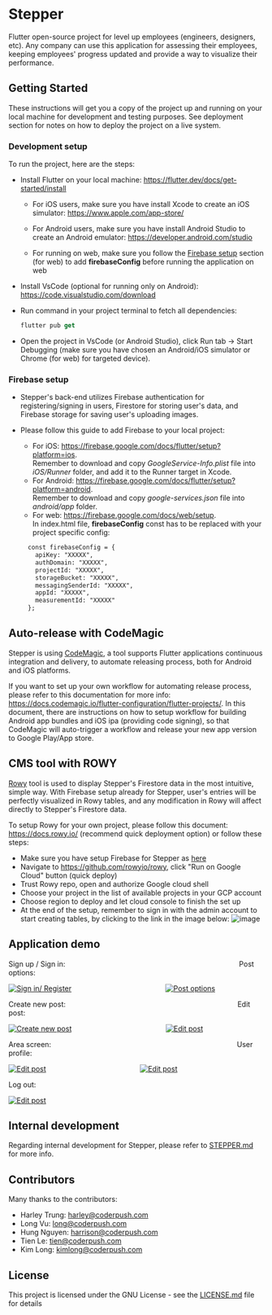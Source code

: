 # **Stepper**

Flutter open-source project for level up employees (engineers, designers, etc). Any company can use this application for assessing their employees, keeping employees' progress updated and provide a way to visualize their performance.

## **Getting Started**

These instructions will get you a copy of the project up and running on your local machine for development and testing purposes. See deployment section for notes on how to deploy the project on a live system.

### **Development setup**

To run the project, here are the steps:

- Install Flutter on your local machine: https://flutter.dev/docs/get-started/install

  - For iOS users, make sure you have install Xcode to create an iOS simulator:
  https://www.apple.com/app-store/

  - For Android users, make sure you have install Android Studio to create an Android emulator:
  https://developer.android.com/studio

  - For running on web, make sure you follow the [Firebase setup](#firebase-setup) section (for web) to add **firebaseConfig** before running the application on web

- Install VsCode (optional for running only on Android): https://code.visualstudio.com/download

- Run command in your project terminal to fetch all dependencies:

  ```dart
  flutter pub get
  ```

- Open the project in VsCode (or Android Studio), click Run tab -> Start Debugging (make sure you have chosen an Android/iOS simulator or Chrome (for web) for targeted device).

### **Firebase setup**

- Stepper's back-end utilizes Firebase authentication for registering/signing in users, Firestore for  storing user's data, and Firebase storage for saving user's uploading images.

- Please follow this guide to add Firebase to your local project:
  - For iOS: https://firebase.google.com/docs/flutter/setup?platform=ios. <br>
    Remember to download and copy *GoogleService-Info.plist* file into *iOS/Runner* folder, and add it to the Runner target in Xcode.
  - For Android: https://firebase.google.com/docs/flutter/setup?platform=android. <br>
    Remember to download and copy *google-services.json* file into *android/app* folder.
  - For web: https://firebase.google.com/docs/web/setup. <br>
    In index.html file, **firebaseConfig** const has to be replaced with your project specific config:

  ```html
    const firebaseConfig = {
      apiKey: "XXXXX",
      authDomain: "XXXXX",
      projectId: "XXXXX",
      storageBucket: "XXXXX",
      messagingSenderId: "XXXXX",
      appId: "XXXXX",
      measurementId: "XXXXX"
    };
  ```

## **Auto-release with CodeMagic**

Stepper is using [CodeMagic](https://flutterci.com/), a tool supports Flutter applications continuous integration and delivery, to automate releasing process, both for Android and iOS platforms.

If you want to set up your own workflow for automating release process, please refer to this documentation for more info: https://docs.codemagic.io/flutter-configuration/flutter-projects/. In this document, there are instructions on how to setup workflow for building Android app bundles and iOS ipa (providing code signing), so that CodeMagic will auto-trigger a workflow and release your new app version to Google Play/App store.

## **CMS tool with ROWY**

[Rowy](https://www.rowy.io/) tool is used to display Stepper's Firestore data in the most intuitive, simple way. With Firebase setup already for Stepper, user's entries will be perfectly visualized in Rowy tables, and any modification in Rowy will affect directly to Stepper's Firestore data.

To setup Rowy for your own project, please follow this document: https://docs.rowy.io/ (recommend quick deployment option) or follow these steps:

- Make sure you have setup Firebase for Stepper as [here](#firebase-setup)
- Navigate to https://github.com/rowyio/rowy, click "Run on Google Cloud" button (quick deploy)
- Trust Rowy repo, open and authorize Google cloud shell
- Choose your project in the list of available projects in your GCP account
- Choose region to deploy and let cloud console to finish the set up
- At the end of the setup, remember to sign in with the admin account to start creating tables, by clicking to the link in the image below:
![image](https://i.ibb.co/hV0C2YN/setup.png)

## **Application demo**

Sign up / Sign in:
&nbsp;&nbsp;&nbsp;&nbsp;&nbsp;&nbsp;&nbsp;&nbsp;&nbsp;&nbsp;&nbsp;&nbsp;&nbsp;&nbsp;&nbsp;&nbsp;&nbsp;&nbsp;&nbsp;&nbsp;&nbsp;&nbsp;&nbsp;&nbsp;&nbsp;&nbsp;&nbsp;&nbsp;&nbsp;&nbsp;&nbsp;&nbsp;&nbsp;&nbsp;&nbsp;&nbsp;&nbsp;&nbsp;&nbsp;&nbsp;&nbsp;&nbsp;&nbsp;&nbsp;&nbsp;&nbsp;&nbsp;&nbsp;&nbsp;&nbsp;&nbsp;&nbsp;&nbsp;&nbsp;&nbsp;&nbsp;&nbsp;&nbsp;&nbsp;&nbsp;&nbsp;&nbsp;&nbsp;&nbsp;&nbsp;&nbsp;&nbsp;&nbsp;&nbsp;&nbsp;&nbsp;&nbsp;&nbsp;&nbsp;&nbsp;&nbsp;&nbsp;&nbsp;&nbsp;&nbsp;&nbsp;&nbsp;&nbsp;&nbsp;&nbsp;
Post options:

<a href="https://imgflip.com/gif/5z7wjh"><img src="https://i.imgflip.com/5z7wjh.gif" title="Sign in/ Register"/></a>
&nbsp;&nbsp;&nbsp;&nbsp;&nbsp;&nbsp;&nbsp;&nbsp;&nbsp;&nbsp;&nbsp;&nbsp;&nbsp;&nbsp;&nbsp;&nbsp;&nbsp;&nbsp;&nbsp;&nbsp;&nbsp;&nbsp;&nbsp;&nbsp;&nbsp;&nbsp;&nbsp;&nbsp;&nbsp;&nbsp;&nbsp;&nbsp;&nbsp;&nbsp;&nbsp;&nbsp;&nbsp;&nbsp;&nbsp;&nbsp;&nbsp;&nbsp;&nbsp;&nbsp;&nbsp;
<a href="https://imgflip.com/gif/5z7x7c
"><img src="https://i.imgflip.com/5z7x7c.gif" title="Post options"/></a>

Create new post:
&nbsp;&nbsp;&nbsp;&nbsp;&nbsp;&nbsp;&nbsp;&nbsp;&nbsp;&nbsp;&nbsp;&nbsp;&nbsp;&nbsp;&nbsp;&nbsp;&nbsp;&nbsp;&nbsp;&nbsp;&nbsp;&nbsp;&nbsp;&nbsp;&nbsp;&nbsp;&nbsp;&nbsp;&nbsp;&nbsp;&nbsp;&nbsp;&nbsp;&nbsp;&nbsp;&nbsp;&nbsp;&nbsp;&nbsp;&nbsp;&nbsp;&nbsp;&nbsp;&nbsp;&nbsp;&nbsp;&nbsp;&nbsp;&nbsp;&nbsp;&nbsp;&nbsp;&nbsp;&nbsp;&nbsp;&nbsp;&nbsp;&nbsp;&nbsp;&nbsp;&nbsp;&nbsp;&nbsp;&nbsp;&nbsp;&nbsp;&nbsp;&nbsp;&nbsp;&nbsp;&nbsp;&nbsp;&nbsp;&nbsp;&nbsp;&nbsp;&nbsp;&nbsp;&nbsp;&nbsp;&nbsp;&nbsp;&nbsp;&nbsp;
Edit post:

<a href="https://imgflip.com/gif/5z7xeg
"><img src="https://i.imgflip.com/5z7xeg.gif" title="Create new post"/></a>
&nbsp;&nbsp;&nbsp;&nbsp;&nbsp;&nbsp;&nbsp;&nbsp;&nbsp;&nbsp;&nbsp;&nbsp;&nbsp;&nbsp;&nbsp;&nbsp;&nbsp;&nbsp;&nbsp;&nbsp;&nbsp;&nbsp;&nbsp;&nbsp;&nbsp;&nbsp;&nbsp;&nbsp;&nbsp;&nbsp;&nbsp;&nbsp;&nbsp;&nbsp;&nbsp;&nbsp;&nbsp;&nbsp;&nbsp;&nbsp;&nbsp;&nbsp;&nbsp;&nbsp;&nbsp;
<a href="https://imgflip.com/gif/5z7xls
"><img src="https://i.imgflip.com/5z7xls.gif" title="Edit post"/></a>

Area screen:
&nbsp;&nbsp;&nbsp;&nbsp;&nbsp;&nbsp;&nbsp;&nbsp;&nbsp;&nbsp;&nbsp;&nbsp;&nbsp;&nbsp;&nbsp;&nbsp;&nbsp;&nbsp;&nbsp;&nbsp;&nbsp;&nbsp;&nbsp;&nbsp;&nbsp;&nbsp;&nbsp;&nbsp;&nbsp;&nbsp;&nbsp;&nbsp;&nbsp;&nbsp;&nbsp;&nbsp;&nbsp;&nbsp;&nbsp;&nbsp;&nbsp;&nbsp;&nbsp;&nbsp;&nbsp;&nbsp;&nbsp;&nbsp;&nbsp;&nbsp;&nbsp;&nbsp;&nbsp;&nbsp;&nbsp;&nbsp;&nbsp;&nbsp;&nbsp;&nbsp;&nbsp;&nbsp;&nbsp;&nbsp;&nbsp;&nbsp;&nbsp;&nbsp;&nbsp;&nbsp;&nbsp;&nbsp;&nbsp;&nbsp;&nbsp;&nbsp;&nbsp;&nbsp;&nbsp;&nbsp;&nbsp;&nbsp;&nbsp;&nbsp;&nbsp;&nbsp;&nbsp;&nbsp;&nbsp;&nbsp;&nbsp;
User profile:

<a href="https://imgflip.com/gif/5z7xx8
"><img src="https://i.imgflip.com/5z7xx8.gif" title="Edit post"/></a>
&nbsp;&nbsp;&nbsp;&nbsp;&nbsp;&nbsp;&nbsp;&nbsp;&nbsp;&nbsp;&nbsp;&nbsp;&nbsp;&nbsp;&nbsp;&nbsp;&nbsp;&nbsp;&nbsp;&nbsp;&nbsp;&nbsp;&nbsp;&nbsp;&nbsp;&nbsp;&nbsp;&nbsp;&nbsp;&nbsp;&nbsp;&nbsp;&nbsp;&nbsp;&nbsp;&nbsp;&nbsp;&nbsp;&nbsp;&nbsp;&nbsp;&nbsp;&nbsp;&nbsp;&nbsp;
<a href="https://imgflip.com/gif/5z7y68
"><img src="https://i.imgflip.com/5z7y68.gif" title="Edit post"/></a>

Log out:

<a href="https://imgflip.com/gif/5z7y9m
"><img src="https://i.imgflip.com/5z7y9m.gif" title="Edit post"/></a>

## **Internal development**
Regarding internal development for Stepper, please refer to [STEPPER.md](./docs/STEPPER.md) for more info.

## **Contributors**
Many thanks to the contributors:
- Harley Trung: harley@coderpush.com
- Long Vu: long@coderpush.com
- Hung Nguyen: harrison@coderpush.com
- Tien Le: tien@coderpush.com
- Kim Long: kimlong@coderpush.com

## License
This project is licensed under the GNU License - see the [LICENSE.md](docs/LICENSE.md) file for details